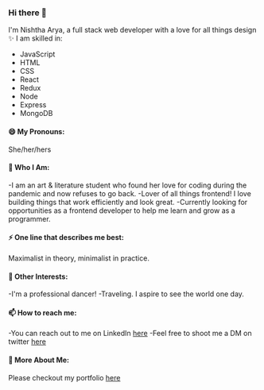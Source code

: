 ### Hi there 👋
I'm Nishtha Arya, a full stack web developer with a love for all things design ✨  I am skilled in:
* JavaScript
* HTML
* CSS
* React
* Redux
* Node
* Express
* MongoDB

#### 😄 My Pronouns:
She/her/hers

#### 🌱 Who I Am:
-I am an art & literature student who found her love for coding during the pandemic and now refuses to go back.
-Lover of all things frontend! I love building things that work efficiently and look great.
-Currently looking for opportunities as a frontend developer to help me learn and grow as a programmer.

#### ⚡ One line that describes me best:
Maximalist in theory, minimalist in practice.

#### 👯 Other Interests:
-I'm a professional dancer!
-Traveling. I aspire to see the world one day.

#### 📫 How to reach me:
-You can reach out to me on LinkedIn [here](https://www.linkedin.com/in/nishtha-arya-63b731173/)
-Feel free to shoot me a DM on twitter [here](https://twitter.com/aryacodes)

#### 🔭 More About Me:
Please checkout my portfolio [here](https://vercel.com)

<!--
**nishthaarya/nishthaarya** is a ✨ _special_ ✨ repository because its `README.md` (this file) appears on your GitHub profile.

Here are some ideas to get you started:

- 🔭 I’m currently working on ...
- 🌱 I’m currently learning ...
- 👯 I’m looking to collaborate on ...
- 🤔 I’m looking for help with ...
- 💬 Ask me about ...
- 📫 How to reach me: ...
- 😄 Pronouns: ...
- ⚡ Fun fact: ...
-->
